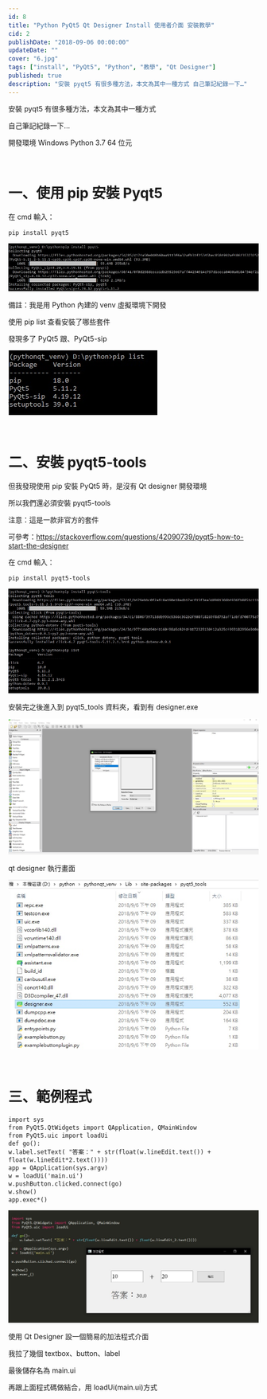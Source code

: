 ```yaml
---
id: 8
title: "Python PyQt5 Qt Designer Install 使用者介面 安裝教學"
cid: 2
publishDate: "2018-09-06 00:00:00"
updateDate: ""
cover: "6.jpg"
tags: ["install", "PyQt5", "Python", "教學", "Qt Designer"]
published: true
description: "安裝 pyqt5 有很多種方法，本文為其中一種方式 自己筆記紀錄一下…"
---
```


安裝 pyqt5 有很多種方法，本文為其中一種方式

自己筆記紀錄一下…

開發環境 Windows Python 3.7 64 位元

<br/>

# 一、使用 pip 安裝 Pyqt5

在 cmd 輸入：

```python{numberLines: true}
pip install pyqt5
```

![cmd](1.jpg)

備註：我是用 Python 內建的 venv 虛擬環境下開發

使用 pip list 查看安裝了哪些套件

發現多了 PyQt5 跟、PyQt5-sip

![套件](2.jpg)

<br/>

# 二、安裝 pyqt5-tools

但我發現使用 pip 安裝 PyQt5 時，是沒有 Qt designer 開發環境

所以我們還必須安裝 pyqt5-tools

注意：這是一款非官方的套件

可參考：https://stackoverflow.com/questions/42090739/pyqt5-how-to-start-the-designer

在 cmd 輸入：

```python{numberLines: true}
pip install pyqt5-tools
```

![cmd](3.jpg)

安裝完之後進入到 pyqt5_tools 資料夾，看到有 designer.exe

![designer.exe](5.jpg)

qt designer 執行畫面

![qt designer](4.jpg)

<br/>

# 三、範例程式

```python{numberLines: true}
import sys
from PyQt5.QtWidgets import QApplication, QMainWindow
from PyQt5.uic import loadUi
def go():
w.label.setText( "答案：" + str(float(w.lineEdit.text()) + float(w.lineEdit*2.text())))
app = QApplication(sys.argv)
w = loadUi('main.ui')
w.pushButton.clicked.connect(go)
w.show()
app.exec*()
```

![範例程式](6.jpg)

使用 Qt Designer 設一個簡易的加法程式介面

我拉了幾個 textbox、button、label

最後儲存名為 main.ui

再跟上面程式碼做結合，用 loadUi(main.ui)方式
